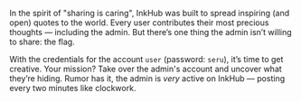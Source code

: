 In the spirit of "sharing is caring", InkHub was built to spread inspiring (and open) quotes to the world. Every user contributes their most precious thoughts — including the admin.  But there’s one thing the admin isn’t willing to share: the flag.

With the credentials for the account `user` (password: `seru`), it’s time to get creative. Your mission? Take over the admin's account and uncover what they’re hiding. Rumor has it, the admin is *very* active on InkHub — posting every two minutes like clockwork.
